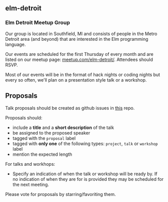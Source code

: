 ## elm-detroit

### Elm Detroit Meetup Group
Our group is located in Southfield, MI and consists of people in the Metro Detroit area (and beyond) that are interested in the Elm programming language.

Our events are scheduled for the first Thursday of every month and are listed on our meetup page: [meetup.com/elm-detroit/](https://www.meetup.com/elm-detroit/). Attendees should RSVP.

Most of our events will be in the format of hack nights or coding nights but every so often, we'll plan on a presentation style talk or a workshop.


## Proposals

Talk proposals should be created as github issues in [this](https://github.com/Elm-Detroit/elm-detroit/issues) repo.

Proposals should:
* include a **title** and a **short description** of the talk
* be assigned to the proposed speaker
* tagged with the `proposal` label
* tagged with **only one** of the following types: `project`, `talk` or `workshop` label
* mention the expected length

For talks and workhops:
* Specify an indication of when the talk or workshop will be ready by. If no indication of when they are for is provided they may be scheduled for the next meeting.

Please vote for proposals by starring/favoriting them.
